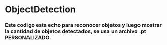 # ObjectDetection

### Este codigo esta echo para reconocer objetos y luego mostrar la cantidad de objetos detectados, se usa un archivo .pt PERSONALIZADO.
